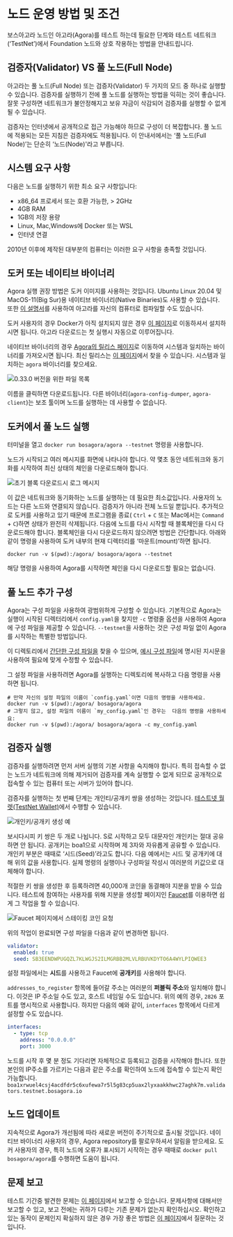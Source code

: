 # 노드 운영 방법 및 조건 

보스아고라 노드인 아고라(Agora)를 테스트 하는데 필요한 단계와 테스트 네트워크(‘TestNet’)에서 Foundation 노드와 상호 작용하는 방법을 안내드립니다.

## 검증자(Validator) VS 풀 노드(Full Node)

아고라는 풀 노드(Full Node) 또는 검증자(Validator) 두 가지의 모드 중 하나로 실행할 수 있습니다. 검증자를 실행하기 전에 풀 노드를 실행하는 방법을 익히는 것이 좋습니다. 잘못 구성하면 네트워크가 불안정해지고 보유 자금이 삭감되어 검증자를 실행할 수 없게 될 수 있습니다.

검증자는 인터넷에서 공개적으로 접근 가능해야 하므로 구성이 더 복잡합니다. 풀 노드에 적용되는 모든 지침은 검증자에도 적용됩니다. 이 안내서에서는 ‘풀 노드(Full Node)’는 단순히 ‘노드(Node)'라고 부릅니다.

## 시스템 요구 사항

다음은 노드를 실행하기 위한 최소 요구 사항입니다:
- x86_64 프로세서 또는 호환 가능한, > 2GHz
- 4GB RAM
- 1GB의 저장 용량
- Linux, Mac,Windows에 Docker 또는 WSL
- 인터넷 연결

2010년 이후에 제작된 대부분의 컴퓨터는 이러한 요구 사항을 충족할 것입니다.

## 도커 또는 네이티브 바이너리

Agora 실행 권장 방법은 도커 이미지를 사용하는 것입니다.
Ubuntu Linux 20.04 및 MacOS-11(Big Sur)용 네이티브 바이너리(Native Binaries)도 사용할 수 있습니다. 또한 [이 설명서](https://github.com/bosagora/agora#build-instructions)를 사용하여 아고라를 자신의 컴퓨터로 컴파일할 수도 있습니다.

도커 사용자의 경우 Docker가 아직 설치되지 않은 경우 [이 페이지](https://github.com/bosagora/agora#build-instructions)로 이동하셔서 설치하시면 됩니다.
아고라 다운로드는 첫 실행시 자동으로 이루어집니다.

네이티브 바이너리의 경우 [Agora의 릴리스 페이지](https://github.com/bosagora/agora/releases)로 이동하여 시스템과 일치하는 바이너리를 가져오시면 됩니다.
최신 릴리스는 [이 페이지](https://github.com/bosagora/agora/releases/latest)에서 찾을 수 있습니다. 시스템과 일치하는 `agora` 바이너리를 찾으세요.

![0.33.0 버전을 위한 파일 목록](./Release.v0.33.0.png)

이름을 클릭하면 다운로드됩니다. 다른 바이너리(`agora-config-dumper`, `agora-client`)는 보조 툴이며 노드를 실행하는 데 사용할 수 없습니다.

## 도커에서 풀 노드 실행

터미널을 열고 `docker run bosagora/agora --testnet` 명령을 사용합니다.

노드가 시작되고 여러 메시지를 화면에 나타나야 합니다. 약 몇초 동안 네트워크와 동기화를 시작하여 최신 상태의 체인을 다운로드해야 합니다. 

![초기 블록 다운로드시 로그 메시지](./IBD.png)

이 값은 네트워크와 동기화하는 노드를 실행하는 데 필요한 최소값입니다. 사용자의 노드는 다른 노드와 연결되지 않습니다.
검증자가 아니라 전체 노드일 뿐입니다. 추가적으로 도커를 사용하고 있기 때문에 프로그램을 종료( `Ctrl` + `C` 또는 Mac에서는 `Command` + `C`)하면 상태가 완전히 삭제됩니다.
다음에 노드를 다시 시작할 때 블록체인을 다시 다운로드해야 합니다. 블록체인을 다시 다운로드하지 않으려면 방법은 간단합니다. 아래와 같이 명령을 사용하여 도커 내부의 현재 디렉터리를 ‘마운트(mount)’하면 됩니다.
```shell
docker run -v $(pwd):/agora/ bosagora/agora --testnet
```

해당 명령을 사용하여 Agora를 시작하면 체인을 다시 다운로드할 필요는 없습니다.

## 풀 노드 추가 구성

Agora는 구성 파일을 사용하여 광범위하게 구성할 수 있습니다.
기본적으로 Agora는 실행이 시작된 디렉터리에서 `config.yaml`을 찾지만 `-c` 명령줄 옵션을 사용하여 Agora에 구성 파일을 제공할 수 있습니다.
`--testnet`을 사용하는 것은 구성 파일 없이 Agora를 시작하는 특별한 방법입니다.

이 디렉토리에서 [간단한 구성 파일을](./config.yaml) 찾을 수 있으며, [예시 구성 파일](/doc/config.example.yaml)에 명시된 지시문을 사용하여 필요에 맞게 수정할 수 있습니다.

그 설정 파일을 사용하려면 Agora를 실행하는 디렉토리에 복사하고 다음 명령을 사용하면 됩니다.
```shell
# 만약 자신의 설정 파일의 이름이 `config.yaml`이면 다음의 명령을 사용하세요.
docker run -v $(pwd):/agora/ bosagora/agora
# 그렇지 않고, 설정 파일의 이름이 `my_config.yaml`인 경우는  다음의 명령을 사용하세요:
docker run -v $(pwd):/agora/ bosagora/agora -c my_config.yaml
```

## 검증자 실행

검증자를 실행하려면 먼저 서버 실행의 기본 사항을 숙지해야 합니다. 특히 접속할 수 없는 노드가 네트워크에 의해 제거되어 검증자를 계속 실행할 수 없게 되므로 공개적으로 접속할 수 있는 컴퓨터 또는 서버가 있어야 합니다.

검증자를 실행하는 첫 번째 단계는 개인티/공개키 쌍을 생성하는 것입니다. [테스트넷 월렛(TestNet Wallet)](https://testnet.boawallet.io/)에서 수행할 수 있습니다.

![개인키/공개키 생성 예](./Wallet.Account.Creation.png)

보시다시피 키 쌍은 두 개로 나뉩니다. S로 시작하고 모두 대문자인 개인키는 절대 공유하면 안 됩니다. 공개키는 boa1으로 시작하며 제 3자와 자유롭게 공유할 수 있습니다. 개인키 부분은 때때로 ‘시드(Seed)’라고도 합니다. 다음 예에서는 시드 및 공개키에 대해 위의 값을 사용합니다. 실제 명령의 실행이나 구성파일 작성시 여러분의 키값으로 대체해야 합니다.

적절한 키 쌍을 생성한 후 등록하려면 40,000개 코인을 동결해야 지분을 받을 수 있습니다. 테스트에 참여하는 사용자를 위해 지분을 생성할 페이지인 [Faucet](https://faucet.bosagora.io/)를 이용하면 쉽게 그 작업을 할 수 있습니다.

![Faucet 페이지에서 스테이킹 코인 요청](./Faucet.png)

위의 작업이 완료되면 구성 파일을 다음과 같이 변경하면 됩니다.
```yaml
validator:
  enabled: true
  seed: SB3EENDWPUGQZL7KLWGJS2ILMGRBB2MLVLRBUVKDYTO6A4WYLPIQWEE3
```

설정 파일에서는 **시드**를 사용하고 Faucet에 **공개키**를 사용해야 합니다.

`addresses_to_register` 항목에 들어갈 주소는 여러분의 **퍼블릭 주소**와 일치해야 합니다.
이것은 IP 주소일 수도 있고, 호스트 네임일 수도 있습니다. 위의 예의 경우, `2826` 포트를 명시적으로 사용합니다.
하지만 다음의 예와 같이, `interfaces` 항목에서 다르게 설정할 수도 있습니다.
```yaml
interfaces:
  - type: tcp
    address: "0.0.0.0"
    port: 3000
```

노드를 시작 후 몇 분 정도 기다리면 자체적으로 등록되고 검증을 시작해야 합니다. 또한 본인의 IP주소를 가르키는 다음과 같은 주소를 확인하여 노드에 접속할 수 있는지 확인가능합니다.
`boa1xrwuel4csj4acdfdr5c6xufewa7r5l5g83cp5uax2lyxaakkhwc27aghk7m.validators.testnet.bosagora.io`

## 노드 업데이트

지속적으로 Agora가 개선됨에 따라 새로운 버전이 주기적으로 출시될 것입니다.
네이티브 바이너리 사용자의 경우, Agora repository를 팔로우하셔서 알림을 받으세요.
도커 사용자의 경우, 특히 노드에 오류가 표시되기 시작하는 경우 때때로 `docker pull bosagora/agora`를 수행하면 도움이 됩니다.


## 문제 보고

테스트 기간중 발견한 문제는 [이 페이지](https://github.com/bosagora/agora/issues)에서 보고할 수 있습니다.
문제사항에 대해서만 보고할 수 있고, 보고 전에는 귀하가 다루는 기존 문제가 없는지 확인하십시오. 확인하고 있는 동작이 문제인지 확실하지 않은 경우 가장 좋은 방법은 [이 페이지](https://github.com/bosagora/agora/discussions/categories/q-a)에서 질문하는 것입니다.
